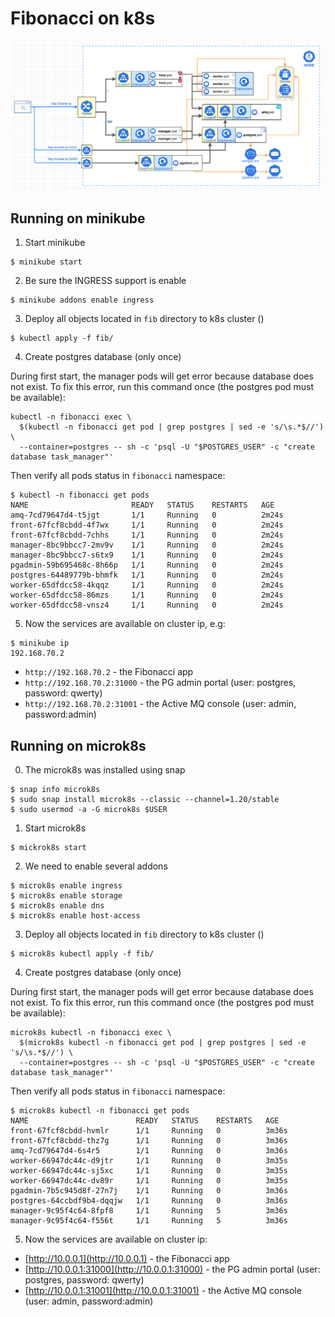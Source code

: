 # Fibonacci on k8s
![](fibonacci-k8s.png)
## Running on minikube

1. Start minikube
```
$ minikube start
```

2. Be sure the INGRESS support is enable
```
$ minikube addons enable ingress
```

3. Deploy all objects located in `fib` directory to k8s cluster ()
```
$ kubectl apply -f fib/
```

4. Create postgres database (only once)
   
During first start, the manager pods will get error because database does not exist. To fix this error, run this command once (the postgres pod must be available):
```
kubectl -n fibonacci exec \
  $(kubectl -n fibonacci get pod | grep postgres | sed -e 's/\s.*$//') \
  --container=postgres -- sh -c 'psql -U "$POSTGRES_USER" -c "create database task_manager"'
```

Then verify all pods status in `fibonacci` namespace:
```
$ kubectl -n fibonacci get pods
NAME                       READY   STATUS    RESTARTS   AGE
amq-7cd79647d4-t5jgt       1/1     Running   0          2m24s
front-67fcf8cbdd-4f7wx     1/1     Running   0          2m24s
front-67fcf8cbdd-7chhs     1/1     Running   0          2m24s
manager-8bc9bbcc7-2mv9v    1/1     Running   0          2m24s
manager-8bc9bbcc7-s6tx9    1/1     Running   0          2m24s
pgadmin-59b695468c-8h66p   1/1     Running   0          2m24s
postgres-64489779b-bhmfk   1/1     Running   0          2m24s
worker-65dfdcc58-4kqqz     1/1     Running   0          2m24s
worker-65dfdcc58-86mzs     1/1     Running   0          2m24s
worker-65dfdcc58-vnsz4     1/1     Running   0          2m24s
```

5. Now the services are available on cluster ip, e.g:
```
$ minikube ip
192.168.70.2
```
- `http://192.168.70.2` - the Fibonacci app
- `http://192.168.70.2:31000` - the PG admin portal (user: postgres, password: qwerty)
- `http://192.168.70.2:31001` - the Active MQ console (user: admin, password:admin)

## Running on microk8s

0. The microk8s was installed using snap
```
$ snap info microk8s
$ sudo snap install microk8s --classic --channel=1.20/stable
$ sudo usermod -a -G microk8s $USER
```

1. Start microk8s
```
$ mickrok8s start
```

2. We need to enable several addons
```
$ microk8s enable ingress
$ microk8s enable storage
$ microk8s enable dns
$ microk8s enable host-access
```

3. Deploy all objects located in `fib` directory to k8s cluster ()
```
$ microk8s kubectl apply -f fib/
```

4. Create postgres database (only once)
   
During first start, the manager pods will get error because database does not exist. To fix this error, run this command once (the postgres pod must be available):
```
microk8s kubectl -n fibonacci exec \
  $(microk8s kubectl -n fibonacci get pod | grep postgres | sed -e 's/\s.*$//') \
  --container=postgres -- sh -c 'psql -U "$POSTGRES_USER" -c "create database task_manager"'
```

Then verify all pods status in `fibonacci` namespace:
```
$ microk8s kubectl -n fibonacci get pods
NAME                        READY   STATUS    RESTARTS   AGE
front-67fcf8cbdd-hvmlr      1/1     Running   0          3m36s
front-67fcf8cbdd-thz7g      1/1     Running   0          3m36s
amq-7cd79647d4-6s4r5        1/1     Running   0          3m36s
worker-66947dc44c-d9jtr     1/1     Running   0          3m35s
worker-66947dc44c-sj5xc     1/1     Running   0          3m35s
worker-66947dc44c-dv89r     1/1     Running   0          3m35s
pgadmin-7b5c945d8f-27n7j    1/1     Running   0          3m36s
postgres-64ccbdf9b4-dqqjw   1/1     Running   0          3m36s
manager-9c95f4c64-8fpf8     1/1     Running   5          3m36s
manager-9c95f4c64-f556t     1/1     Running   5          3m36s
```

5. Now the services are available on cluster ip:

- [http://10.0.0.1](http://10.0.0.1) - the Fibonacci app
- [http://10.0.0.1:31000](http://10.0.0.1:31000) - the PG admin portal (user: postgres, password: qwerty)
- [http://10.0.0.1:31001](http://10.0.0.1:31001) - the Active MQ console (user: admin, password:admin)